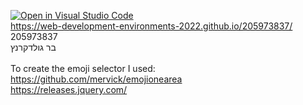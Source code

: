 [![Open in Visual Studio Code](https://classroom.github.com/assets/open-in-vscode-c66648af7eb3fe8bc4f294546bfd86ef473780cde1dea487d3c4ff354943c9ae.svg)](https://classroom.github.com/online_ide?assignment_repo_id=7587685&assignment_repo_type=AssignmentRepo)
<br/>
https://web-development-environments-2022.github.io/205973837/<br/>
205973837<br/>
בר גולדקרנץ<br/>
<br/>
To create the emoji selector I used: <br/>
https://github.com/mervick/emojionearea<br/>
https://releases.jquery.com/
